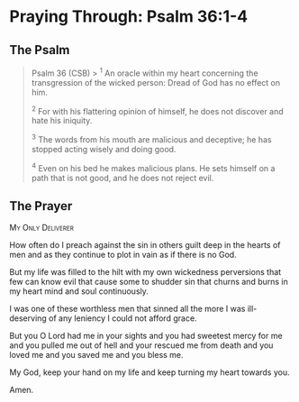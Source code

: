 # Praying Through: Psalm 36:1-4

## The Psalm

>Psalm 36 (CSB)  >
><sup>1</sup> An oracle within my heart concerning the transgression of the wicked person: Dread of God has no effect on him. 
>
><sup>2</sup> For with his flattering opinion of himself, he does not discover and hate his iniquity. 
>
><sup>3</sup> The words from his mouth are malicious and deceptive; he has stopped acting wisely and doing good. 
>
><sup>4</sup> Even on his bed he makes malicious plans. He sets himself on a path that is not good, and he does not reject evil. 

## The Prayer

<div style="font-variant: small-caps;">
My Only Deliverer
</div>


How often do I preach
  against the sin in others
  guilt deep in the hearts of men
  and as they continue to plot in vain
  as if there is no God.

But my life
  was filled to the hilt
  with my own wickedness
  perversions that few can know
  evil that cause some to shudder
  sin that churns and burns in my
  heart
  mind
  and soul
  continuously.

I was one of these worthless men
  that sinned all the more
  I was ill-deserving of any leniency
  I could not afford grace.

But you O Lord
  had me in your sights
  and you had sweetest mercy for me
  and you pulled me out of hell
  and your rescued me from death
  and you loved me
  and you saved me
  and you bless me.

My God, keep your hand on my life
  and keep turning my heart towards you.

Amen.
